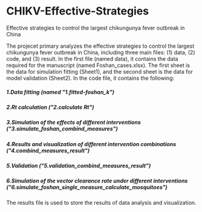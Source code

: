 # CHIKV-Effective-Strategies
Effective strategies to control the largest chikungunya fever outbreak in China

The projecet primary analyzes the effective strategies to control the largest chikungunya fever outbreak in China, including three main files: (1) data, (2) code, and (3) result.
In the first file (named data), it contains the data required for the manuscript (named Foshan_cases.xlsx). The first sheet is the data for simulation fitting (Sheet1), and the second sheet is the data for model validation (Sheet2).
In the code file, it contains the following:
##### 1.Data fitting (named "1.fitted-foshan_k")
##### 2.Rt calculation ("2.calculate Rt")
##### 3.Simulation of the effects of different interventions ("3.simulate_foshan_combind_measures")
##### 4.Results and visualization of different intervention combinations ("4.combind_measures_result")
##### 5.Validation ("5.validation_combind_measures_result")
##### 6.Simulation of the vector clearance rate under different interventions ("6.simulate_foshan_single_measure_calculate_mosquitoes")
The results file is used to store the results of data analysis and visualization. 
